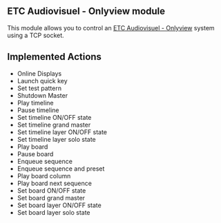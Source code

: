 ## ETC Audiovisuel - Onlyview module

This module allows you to control an [ETC Audiovisuel - Onlyview](https://etc-onlyview.com/) system using a TCP socket.

## Implemented Actions

- Online Displays
- Launch quick key
- Set test pattern
- Shutdown Master
- Play timeline
- Pause timeline
- Set timeline ON/OFF state
- Set timeline grand master
- Set timeline layer ON/OFF state
- Set timeline layer solo state
- Play board
- Pause board
- Enqueue sequence
- Enqueue sequence and preset
- Play board column
- Play board next sequence
- Set board ON/OFF state
- Set board grand master
- Set board layer ON/OFF state
- Set board layer solo state
